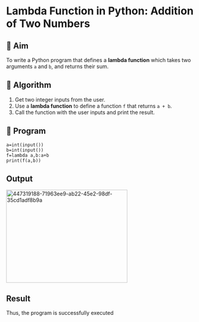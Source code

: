 # Lambda Function in Python: Addition of Two Numbers

## 🎯 Aim
To write a Python program that defines a **lambda function** which takes two arguments `a` and `b`, and returns their sum.

## 🧠 Algorithm
1. Get two integer inputs from the user.
2. Use a **lambda function** to define a function `f` that returns `a + b`.
3. Call the function with the user inputs and print the result.

## 🧾 Program
```
a=int(input())
b=int(input())
f=lambda a,b:a+b
print(f(a,b))
```

## Output
<img width="325" height="249" alt="447319188-71963ee9-ab22-45e2-98df-35cd1adf8b9a" src="https://github.com/user-attachments/assets/2818be51-c488-4355-b088-5b8f63a0aca9" />

## Result
Thus, the program is successfully executed
